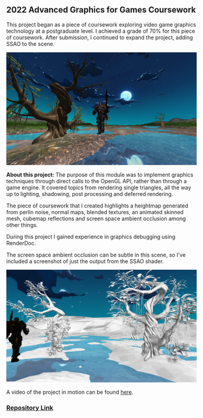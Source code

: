 ## 2022 Advanced Graphics for Games Coursework

This project began as a piece of coursework exploring video game graphics technology at a postgraduate level. I achieved a grade of 70% for this piece of coursework. After submission, I continued to expand the project, adding SSAO to the scene. 

![Graphics Coursework](/images/CSC8502.png)

**About this project:** The purpose of this module was to implement graphics techniques through direct calls to the OpenGL API, rather than through a game engine. It covered topics from rendering single triangles, all the way up to lighting, shadowing, post processing and deferred rendering.

The piece of coursework that I created highlights a heightmap generated from perlin noise, normal maps, blended textures, an animated skinned mesh, cubemap reflections and screen space ambient occlusion among other things.

During this project I gained experience in graphics debugging using RenderDoc.

The screen space ambient occlusion can be subtle in this scene, so I've included a screenshot of just the output from the SSAO shader.

![Screen Space Ambient Occlusion](/images/ssaoShader.png)

A video of the project in motion can be found [here](https://youtu.be/OHDRQ2D_iJ4).

### [Repository Link](https://github.com/Paraic821/CSC8502-Graphics)
